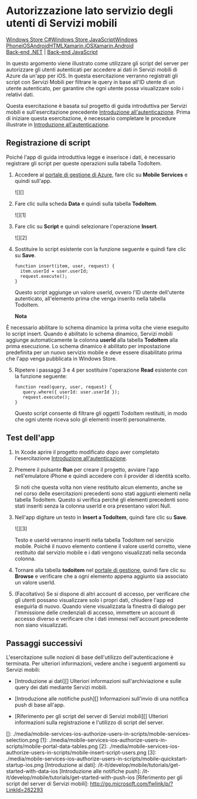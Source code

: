 <properties pageTitle="Service-side authorization (iOS) | Mobile Dev Center" metaKeywords="" description="Learn how to authorize users in the JavaScript backend of Azure Mobile Services." metaCanonical="" services="" documentationCenter="Mobile" title="Service-side authorization of Mobile Services users" authors="krisragh" solutions="" manager="" editor="" />

<tags ms.service="mobile-services" ms.workload="mobile" ms.tgt_pltfrm="mobile-ios" ms.devlang="objective-c" ms.topic="article" ms.date="01/01/1900" ms.author="krisragh"></tags>

# Autorizzazione lato servizio degli utenti di Servizi mobili

<div class="dev-center-tutorial-selector sublanding"><a href="/it-it/documentation/articles/mobile-services-windows-store-dotnet-authorize-users-in-scripts" title="Windows Store C#">Windows Store C#</a><a href="/it-it/documentation/articles/mobile-services-windows-store-javascript-authorize-users-in-scripts" title="Windows Store JavaScript">Windows Store JavaScript</a><a href="/it-it/documentation/articles/mobile-services-windows-phone-authorize-users-in-scripts" title="Windows Phone">Windows Phone</a><a href="/it-it/documentation/articles/mobile-services-ios-authorize-users-in-scripts" title="iOS" class="current">iOS</a><a href="/it-it/documentation/articles/mobile-services-android-authorize-users-in-scripts" title="Android">Android</a><a href="/it-it/documentation/articles/mobile-services-html-authorize-users-in-scripts" title="HTML" class="current">HTML</a><a href="/it-it/documentation/articles/partner-xamarin-mobile-services-ios-authorize-users-in-scripts" title="Xamarin.iOS" class="current">Xamarin.iOS</a><a href="/it-it/documentation/articles/partner-xamarin-mobile-services-android-authorize-users-in-scripts" title="Xamarin.Android" class="current">Xamarin.Android</a></div>

<div class="dev-center-tutorial-subselector"><a href="/it-it/documentation/articles/mobile-services-dotnet-backend-ios-authorize-users-in-scripts/" title=".NET backend">Back-end .NET</a> | <a href="/it-it/documentation/articles/mobile-services-ios-authorize-users-in-scripts/"  title="JavaScript backend" class="current">Back-end JavaScript</a></div>

In questo argomento viene illustrato come utilizzare gli script del server per autorizzare gli utenti autenticati per accedere ai dati in Servizi mobili di Azure da un'app per iOS. In questa esercitazione verranno registrati gli script con Servizi Mobili per filtrare le query in base all'ID utente di un utente autenticato, per garantire che ogni utente possa visualizzare solo i relativi dati.

Questa esercitazione è basata sul progetto di guida introduttiva per Servizi mobili e sull'esercitazione precedente [Introduzione all'autenticazione][]. Prima di iniziare questa esercitazione, è necessario completare le procedure illustrate in [Introduzione all'autenticazione][].

## <a name="register-scripts"></a>Registrazione di script

Poiché l'app di guida introduttiva legge e inserisce i dati, è necessario registrare gli script per queste operazioni sulla tabella TodoItem.

1.  Accedere al [portale di gestione di Azure][], fare clic su **Mobile Services** e quindi sull'app.

    ![][]

2.  Fare clic sulla scheda **Data** e quindi sulla tabella **TodoItem**.

    ![][1]

3.  Fare clic su **Script** e quindi selezionare l'operazione **Insert**.

    ![][2]

4.  Sostituire lo script esistente con la funzione seguente e quindi fare clic su **Save**.

        function insert(item, user, request) {
          item.userId = user.userId;    
          request.execute();
        }

    Questo script aggiunge un valore userId, ovvero l'ID utente dell'utente autenticato, all'elemento prima che venga inserito nella tabella TodoItem.

    <div class="dev-callout"><b>Nota</b>
<p>&Egrave; necessario abilitare lo schema dinamico la prima volta che viene eseguito lo script insert. Quando &egrave; abilitato lo schema dinamico, Servizi mobili aggiunge automaticamente la colonna <strong>userId</strong> alla tabella <strong>TodoItem</strong> alla prima esecuzione. Lo schema dinamico &egrave; abilitato per impostazione predefinita per un nuovo servizio mobile e deve essere disabilitato prima che l'app venga pubblicata in Windows Store.</p>
</div>

5.  Ripetere i passaggi 3 e 4 per sostituire l'operazione **Read** esistente con la funzione seguente:

        function read(query, user, request) {
           query.where({ userId: user.userId });    
           request.execute();
        }

    Questo script consente di filtrare gli oggetti TodoItem restituiti, in modo che ogni utente riceva solo gli elementi inseriti personalmente.

## Test dell'app

1.  In Xcode aprire il progetto modificato dopo aver completato l'esercitazione [Introduzione all'autenticazione][].

2.  Premere il pulsante **Run** per creare il progetto, avviare l'app nell'emulatore iPhone e quindi accedere con il provider di identità scelto.

    Si noti che questa volta non viene restituito alcun elemento, anche se nel corso delle esercitazioni precedenti sono stati aggiunti elementi nella tabella TodoItem. Questo si verifica perché gli elementi precedenti sono stati inseriti senza la colonna userId e ora presentano valori Null.

3.  Nell'app digitare un testo in **Insert a TodoItem**, quindi fare clic su **Save**.

    ![][3]

    Testo e userId verranno inseriti nella tabella TodoItem nel servizio mobile. Poiché il nuovo elemento contiene il valore userId corretto, viene restituito dal servizio mobile e i dati vengono visualizzati nella seconda colonna.

4.  Tornare alla tabella **todoitem** nel [portale di gestione][portale di gestione di Azure], quindi fare clic su **Browse** e verificare che a ogni elemento appena aggiunto sia associato un valore userId.

5.  (Facoltativo) Se si dispone di altri account di accesso, per verificare che gli utenti possano visualizzare solo i propri dati, chiudere l'app ed eseguirla di nuovo. Quando viene visualizzata la finestra di dialogo per l'immissione delle credenziali di accesso, immettere un account di accesso diverso e verificare che i dati immessi nell'account precedente non siano visualizzati.

## Passaggi successivi

L'esercitazione sulle nozioni di base dell'utilizzo dell'autenticazione è terminata. Per ulteriori informazioni, vedere anche i seguenti argomenti su Servizi mobili:

-   [Introduzione ai dati][]
    Ulteriori informazioni sull'archiviazione e sulle query dei dati mediante Servizi mobili.

-   [Introduzione alle notifiche push][]
    Informazioni sull'invio di una notifica push di base all'app.

-   [Riferimento per gli script del server di Servizi mobili][]
    Ulteriori informazioni sulla registrazione e l'utilizzo di script del server.

<!-- Anchors. --> <!-- Images. --> <!-- URLs. -->

  [Windows Store C#]: /it-it/documentation/articles/mobile-services-windows-store-dotnet-authorize-users-in-scripts "Windows Store C#"
  [Windows Store JavaScript]: /it-it/documentation/articles/mobile-services-windows-store-javascript-authorize-users-in-scripts "Windows Store JavaScript"
  [Windows Phone]: /it-it/documentation/articles/mobile-services-windows-phone-authorize-users-in-scripts "Windows Phone"
  [iOS]: /it-it/documentation/articles/mobile-services-ios-authorize-users-in-scripts "iOS"
  [Android]: /it-it/documentation/articles/mobile-services-android-authorize-users-in-scripts "Android"
  [HTML]: /it-it/documentation/articles/mobile-services-html-authorize-users-in-scripts "HTML"
  [Xamarin.iOS]: /it-it/documentation/articles/partner-xamarin-mobile-services-ios-authorize-users-in-scripts "Xamarin.iOS"
  [Xamarin.Android]: /it-it/documentation/articles/partner-xamarin-mobile-services-android-authorize-users-in-scripts "Xamarin.Android"
  [Back-end .NET]: /it-it/documentation/articles/mobile-services-dotnet-backend-ios-authorize-users-in-scripts/ ".NET backend"
  [Back-end JavaScript]: /it-it/documentation/articles/mobile-services-ios-authorize-users-in-scripts/ "JavaScript backend"
  [Introduzione all'autenticazione]: /it-it/develop/mobile/tutorials/get-started-with-users-ios
  [portale di gestione di Azure]: https://manage.windowsazure.com/
  []: ./media/mobile-services-ios-authorize-users-in-scripts/mobile-services-selection.png
  [1]: ./media/mobile-services-ios-authorize-users-in-scripts/mobile-portal-data-tables.png
  [2]: ./media/mobile-services-ios-authorize-users-in-scripts/mobile-insert-script-users.png
  [3]: ./media/mobile-services-ios-authorize-users-in-scripts/mobile-quickstart-startup-ios.png
  [Introduzione ai dati]: /it-it/develop/mobile/tutorials/get-started-with-data-ios
  [Introduzione alle notifiche push]: /it-it/develop/mobile/tutorials/get-started-with-push-ios
  [Riferimento per gli script del server di Servizi mobili]: http://go.microsoft.com/fwlink/p/?LinkId=262293
